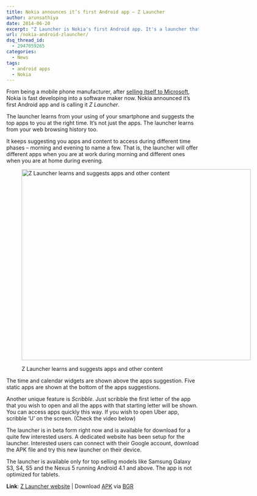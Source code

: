 ```yaml
---
title: Nokia announces it’s first Android app – Z Launcher
author: arunsathiya
date: 2014-06-20
excerpt: "Z Launcher is Nokia's first Android app. It's a launcher that learns and helps you to access your apps and other content quickly anytime."
url: /nokia-android-zlauncher/
dsq_thread_id:
  - 2947059265
categories:
  - News
tags:
  - android apps
  - Nokia
---
```

From being a mobile phone manufacturer, after [selling itself to Microsoft][1], Nokia is fast developing into a software maker now. Nokia announced it&#8217;s first Android app and is calling it *Z Launcher*.

The launcher learns from your using of your smartphone and suggests the top apps to you at the right time. It&#8217;s not just the apps. The launcher learns from your web browsing history too.

It keeps suggesting you apps and content to access during different time phases &#8211; morning and evening to name a few. That is, the launcher will offer different apps when you are at work during morning and different ones when you are at home during evening.<figure id="attachment_80812" style="width: 600px;" class="wp-caption aligncenter">

[<img class="size-medium wp-image-80812" src="http://cdn.devilsworkshop.org/files/2014/06/Z-Launcher-600x501.jpg" alt="Z Launcher learns and suggests apps and other content" width="600" height="501" />][2]<figcaption class="wp-caption-text">Z Launcher learns and suggests apps and other content</figcaption></figure> 

The time and calendar widgets are shown above the apps suggestion. Five static apps are shown at the bottom of the apps suggestions.

Another unique feature is *Scribble*. Just scribble the first letter of the app that you wish to open and all the apps with that starting letter will be shown. You can access apps quickly this way. If you wish to open Uber app, scribble &#8216;U&#8217; on the screen. (Check the video below)



The launcher is in beta form right now and is available for download for a quite few interested users. A dedicated website has been setup for the launcher. Interested users can connect with their Google account, download the APK file and try this new launcher on their device.

The launcher is available only for top selling models like Samsung Galaxy S3, S4, S5 and the Nexus 5 running Android 4.1 and above. The app is not optimized for tablets.

**Link**: <a href="https://www.zlauncher.com/" onclick="_gaq.push(['_trackEvent', 'outbound-article', 'https://www.zlauncher.com/', 'Z Launcher website']);" title="Z Launcher">Z Launcher website</a> | Download <a href="https://www.dropbox.com/s/91t3ftakrwyo03a/zLauncher.apk" onclick="_gaq.push(['_trackEvent', 'outbound-article', 'https://www.dropbox.com/s/91t3ftakrwyo03a/zLauncher.apk', 'APK']);" title="Z Launcher APK">APK</a> via <a href="http://bgr.com/2014/06/19/nokia-z-launcher-download-android/" onclick="_gaq.push(['_trackEvent', 'outbound-article', 'http://bgr.com/2014/06/19/nokia-z-launcher-download-android/', 'BGR']);" title="BGR">BGR</a>

 [1]: http://devilsworkshop.org/analysis/microsoft-buys-nokia-checkmate/77490/ "Nokia to Microsoft"
 [2]: http://cdn.devilsworkshop.org/files/2014/06/Z-Launcher.jpg
